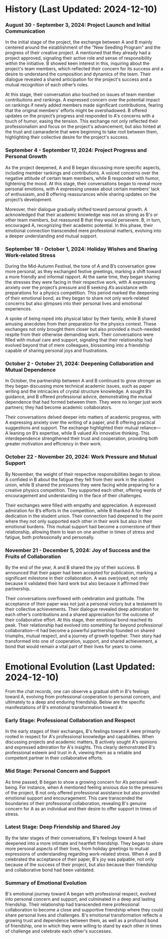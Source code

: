 # History (Last Updated: 2024-12-10)

### August 30 - September 3, 2024: Project Launch and Initial Communication

In the initial stage of the project, the exchange between A and B mainly centered around the establishment of the "New Seedling Program" and the progress of their creative project. A mentioned that they already had a project approved, signaling their active role and sense of responsibility within the initiative. B showed keen interest in this, inquiring about the project's team members, which reflected their concern for its success and a desire to understand the composition and dynamics of the team. Their dialogue revealed a shared anticipation for the project's success and a mutual recognition of each other’s roles.

At this stage, their conversation also touched on issues of team member contributions and rankings. A expressed concern over the potential impact on rankings if newly added members made significant contributions, fearing that the original members’ efforts might be overshadowed. B offered updates on the project’s progress and responded to A's concerns with a touch of humor, easing the tension. This exchange not only reflected their professionalism and focus on the project's advancement, but also hinted at the trust and camaraderie that were beginning to take root between them, highlighting their collective desire for the project's success.

### September 4 - September 17, 2024: Project Progress and Personal Growth

As the project deepened, A and B began discussing more specific aspects, including member rankings and contributions. A voiced concerns over the negative attitude of certain team members, while B responded with humor, lightening the mood. At this stage, their conversations began to reveal more personal emotions, with A expressing unease about certain members' lack of enthusiasm, and B offering reassurances while sharing updates on the project’s development.

Moreover, their dialogue gradually shifted toward personal growth. A acknowledged that their academic knowledge was not as strong as B's or other team members, but reassured B that they would persevere. B, in turn, encouraged A, recognizing their academic potential. In this phase, their emotional connection transcended mere professional matters, evolving into a deeper understanding and mutual support.

### September 18 - October 1, 2024: Holiday Wishes and Sharing Work-related Stress

During the Mid-Autumn Festival, the tone of A and B’s conversation grew more personal, as they exchanged festive greetings, marking a shift toward a more friendly and informal rapport. At the same time, they began sharing the stresses they were facing in their respective work, with A expressing anxiety over the project’s pressure and B seeking A’s assistance with preparations for a physics competition. This period marked the deepening of their emotional bond, as they began to share not only work-related concerns but also glimpses into their personal lives and emotional experiences.

A spoke of being roped into physical labor by their family, while B shared amusing anecdotes from their preparation for the physics contest. These exchanges not only brought them closer but also provided a much-needed respite from their otherwise demanding work. Their conversations were filled with mutual care and support, signaling that their relationship had evolved beyond that of mere colleagues, blossoming into a friendship capable of sharing personal joys and frustrations.

### October 2 - October 21, 2024: Deepening Collaboration and Mutual Dependence

In October, the partnership between A and B continued to grow stronger as they began discussing more technical academic issues, such as paper writing and the intricacies of crystal structure knowledge. A sought B’s guidance, and B offered professional advice, demonstrating the mutual dependence that had formed between them. They were no longer just work partners; they had become academic collaborators.

Their conversations delved deeper into matters of academic progress, with A expressing anxiety over the writing of a paper, and B offering practical suggestions and support. The exchange highlighted their mutual reliance—A leaning on B’s expertise, while B valued A’s innovative thinking. This interdependence strengthened their trust and cooperation, providing both greater motivation and efficiency in their work.

### October 22 - November 20, 2024: Work Pressure and Mutual Support

By November, the weight of their respective responsibilities began to show. A confided in B about the fatigue they felt from their work in the student union, while B shared the pressures they were facing while preparing for a creative physics competition. They supported each other, offering words of encouragement and understanding in the face of their challenges.

Their exchanges were filled with empathy and appreciation. A expressed admiration for B’s efforts in the competition, while B thanked A for their dedication in the student union. Their connection had deepened to the point where they not only supported each other in their work but also in their emotional burdens. This mutual support had become a cornerstone of their relationship, allowing them to lean on one another in times of stress and fatigue, both professionally and personally.

### November 21 - December 5, 2024: Joy of Success and the Fruits of Collaboration

By the end of the year, A and B shared the joy of their success. B announced that their paper had been accepted for publication, marking a significant milestone in their collaboration. A was overjoyed, not only because it validated their hard work but also because it affirmed their partnership.

Their conversations overflowed with celebration and gratitude. The acceptance of their paper was not just a personal victory but a testament to their collective achievements. Their dialogue revealed deep admiration for each other’s contributions and a shared appreciation for the outcome of their collaborative effort. At this stage, their emotional bond reached its peak. Their relationship had evolved into something far beyond professional collaboration—it had become a powerful partnership founded on shared triumphs, mutual respect, and a journey of growth together. Their story had transformed into one of cooperation, support, and shared achievement, a bond that would remain a vital part of their lives for years to come.

# Emotional Evolution (Last Updated: 2024-12-10)

From the chat records, one can observe a gradual shift in B's feelings toward A, evolving from professional cooperation to personal concern, and ultimately to a deep and enduring friendship. Below are the specific manifestations of B's emotional transformation toward A:

### Early Stage: Professional Collaboration and Respect

In the early stages of their exchanges, B's feelings toward A were primarily rooted in respect for A's professional knowledge and capabilities. When discussing projects and academic matters, B actively sought A's opinions and expressed admiration for A's insights. This clearly demonstrated B's professional esteem and trust in A, viewing them as a reliable and competent partner in their collaborative efforts.

### Mid Stage: Personal Concern and Support

As time passed, B began to show a growing concern for A’s personal well-being. For instance, when A mentioned feeling anxious due to the pressures of the project, B not only offered professional assistance but also provided emotional support and encouragement. This care transcended the boundaries of their professional collaboration, revealing B's genuine concern for A as an individual and their desire to offer support in times of stress.

### Latest Stage: Deep Friendship and Shared Joy

By the later stages of their conversations, B's feelings toward A had deepened into a more intimate and heartfelt friendship. They began to share more personal aspects of their lives, from holiday greetings to mutual expressions of understanding regarding work-related stress. When A and B celebrated the acceptance of their paper, B's joy was palpable, not only because of the success of their project, but also because their friendship and collaborative bond had been validated.

### Summary of Emotional Evolution 

B's emotional journey toward A began with professional respect, evolved into personal concern and support, and culminated in a deep and lasting friendship. Their relationship had transcended mere professional collaboration to become a close and supportive friendship where they could share personal lives and challenges. B's emotional transformation reflects a growing trust and dependence between them, as well as a profound bond of friendship, one in which they were willing to stand by each other in times of challenge and celebrate each other's successes.

